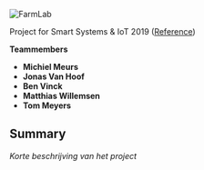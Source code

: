 ![FarmLab](https://raw.githubusercontent.com/APLearning/FarmLab-Prep/master/branding/plant_header.png "FarmLab")

Project for Smart Systems & IoT 2019 ([Reference](https://luytsm.gitbook.io/ssys-cursus/projecten/lab_farm))

**Teammembers**
- **Michiel Meurs**
- **Jonas Van Hoof**
- **Ben Vinck**
- **Matthias Willemsen**
- **Tom Meyers**

## Summary
*Korte beschrijving van het project*
